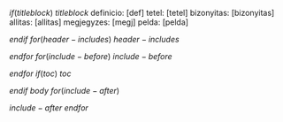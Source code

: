 $if(titleblock)$
$titleblock$
definicio: [def]
      tetel: [tetel]
      bizonyitas: [bizonyitas]
      allitas: [allitas]
      megjegyzes: [megj]
      pelda: [pelda]
      
$endif$
$for(header-includes)$
$header-includes$

$endfor$
$for(include-before)$
$include-before$

$endfor$
$if(toc)$
$toc$

$endif$
$body$
$for(include-after)$

$include-after$
$endfor$
